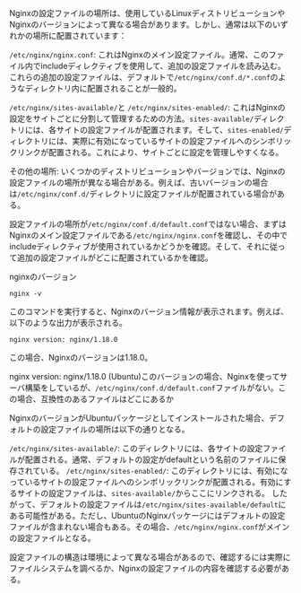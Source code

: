 Nginxの設定ファイルの場所は、使用しているLinuxディストリビューションやNginxのバージョンによって異なる場合があります。しかし、通常は以下のいずれかの場所に配置されています：

```/etc/nginx/nginx.conf```: これはNginxのメイン設定ファイル。通常、このファイル内でincludeディレクティブを使用して、追加の設定ファイルを読み込む。これらの追加の設定ファイルは、デフォルトで```/etc/nginx/conf.d/*.conf```のようなディレクトリ内に配置されることが一般的。

```/etc/nginx/sites-available/```と ```/etc/nginx/sites-enabled/```: これはNginxの設定をサイトごとに分割して管理するための方法。```sites-available/```ディレクトリには、各サイトの設定ファイルが配置されます。そして、```sites-enabled/```ディレクトリには、実際に有効になっているサイトの設定ファイルへのシンボリックリンクが配置される。これにより、サイトごとに設定を管理しやすくなる。

その他の場所: いくつかのディストリビューションやバージョンでは、Nginxの設定ファイルの場所が異なる場合がある。例えば、古いバージョンの場合は```/etc/nginx/conf.d/```ディレクトリに設定ファイルが配置されている場合がある。

設定ファイルの場所が```/etc/nginx/conf.d/default.conf```ではない場合、まずはNginxのメイン設定ファイルである```/etc/nginx/nginx.conf```を確認し、その中でincludeディレクティブが使用されているかどうかを確認。そして、それに従って追加の設定ファイルがどこに配置されているかを確認。


nginxのバージョン
```
nginx -v
```
このコマンドを実行すると、Nginxのバージョン情報が表示されます。例えば、以下のような出力が表示される。
```
nginx version: nginx/1.18.0
```
この場合、Nginxのバージョンは1.18.0。

nginx version: nginx/1.18.0 (Ubuntu)このバージョンの場合、Nginxを使ってサーバ構築をしているが、```/etc/nginx/conf.d/default.conf```ファイルがない。この場合、互換性のあるファイルはどこにあるか

NginxのバージョンがUbuntuパッケージとしてインストールされた場合、デフォルトの設定ファイルの場所は以下の通りとなる。

```/etc/nginx/sites-available/```: このディレクトリには、各サイトの設定ファイルが配置される。通常、デフォルトの設定がdefaultという名前のファイルに保存されている。
```/etc/nginx/sites-enabled/```: このディレクトリには、有効になっているサイトの設定ファイルへのシンボリックリンクが配置される。有効にするサイトの設定ファイルは、```sites-available/```からここにリンクされる。
したがって、デフォルトの設定ファイルは```/etc/nginx/sites-available/default```にある可能性がある。ただし、UbuntuのNginxパッケージにはデフォルトの設定ファイルが含まれない場合もある。その場合、```/etc/nginx/nginx.conf```がメインの設定ファイルとなる。

設定ファイルの構造は環境によって異なる場合があるので、確認するには実際にファイルシステムを調べるか、Nginxの設定ファイルの内容を確認する必要がある。
